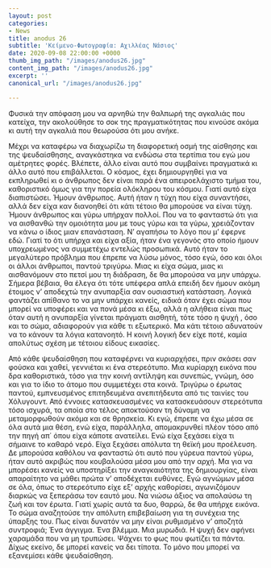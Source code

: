 ```yaml
---
layout: post
categories:
- News
title: anodus 26
subtitle: 'Κείμενο-Φωτογραφία: Αχιλλέας Νάσιος'
date: 2020-09-08 22:00:00 +0000
thumb_img_path: "/images/anodus26.jpg"
content_img_path: "/images/anodus26.jpg"
excerpt: ''
canonical_url: "/images/anodus26.jpg"

---
```

Φυσικά την απόφαση μου να αρνηθώ την θαλπωρή της αγκαλιάς που κατείχα, την ακολούθησε το σοκ της πραγματικότητας που κινούσε ακόμα κι αυτή την αγκαλιά που θεωρούσα ότι μου ανήκε. 

Μέχρι να καταφέρω να διαχωρίζω τη διαφορετική οσμή της αίσθησης και της ψευδαίσθησης, αναγκάστηκα να ενδώσω στα τερτίπια του εγώ μου αμέτρητες φορές. Βλέπετε, άλλο είναι αυτό που συμβαίνει πραγματικά κι άλλο αυτό που επιβάλλεται. Ο κόσμος, έχει δημιουργηθεί για να εκπληρωθεί κι ο άνθρωπος δεν είναι παρά ένα απειροελάχιστο τμήμα του, καθοριστικό όμως για την πορεία ολόκληρου του κόσμου. Γιατί αυτό είχα διαπιστώσει. Ήμουν άνθρωπος. Αυτή ήταν η τύχη που είχα συναντήσει, αλλά δεν είχα καν διανοηθεί ότι κάτι τέτοιο θα μπορούσε να είναι τύχη. Ήμουν άνθρωπος και γύρω υπήρχαν πολλοί. Που να το φανταστώ ότι για να αισθανθώ την ομοιότητα μου με τους γύρω και τα γύρω, χρειάζονταν να κάνω ο ίδιος μιαν επανάσταση. Ν’ αγαπήσω το λόγο που μ’ έφερνε εδώ. Γιατί το ότι υπήρχα και είχα αξία, ήταν ένα γεγονός στο οποίο ήμουν υποχρεωμένος να συμμετέχω εντελώς προσωπικά. Αυτό ήταν το μεγαλύτερο πρόβλημα που έπρεπε να λύσω μόνος, τόσο εγώ, όσο και όλοι οι άλλοι άνθρωποι, παντού τριγύρω. Μιας κι είχα σώμα, μιας κι αισθανόμουν στο πετσί μου τη διάδραση, δε θα μπορούσα να μην υπάρχω. Σήμερα βέβαια, θα έλεγα ότι τότε υπέφερα απλά επειδή δεν ήμουν ακόμη έτοιμος ν’ αποδεχτώ την ανυπαρξία σαν ουσιαστική κατάσταση. Λογικά φαντάζει απίθανο το να μην υπάρχει κανείς, ειδικά όταν έχει σώμα που μπορεί να υποφέρει και να πονά μέσα κι έξω, αλλά η αλήθεια είναι πως όταν αυτή η ανυπαρξία γίνεται πράγματι αισθητή, τότε τόσο η ψυχή , όσο και το σώμα, αδιαφορούν για κάθε τι εξωτερικό. Μα κάτι τέτοιο αδυνατούν να το κάνουν τα λόγια κατανοητό. Η κοινή λογική δεν είχε ποτέ, καμία απολύτως σχέση με τέτοιου είδους εικασίες. 

Από κάθε ψευδαίσθηση που καταφέρνει να κυριαρχήσει, πριν σκάσει σαν φούσκα και χαθεί, γεννιέται κι ένα στερεότυπο. Μια κυρίαρχη εικόνα που δρα καθοριστικά, τόσο για την κοινή αντίληψη και συνεπώς, γνώμη, όσο και για το ίδιο το άτομο που συμμετέχει στα κοινά. Τριγύρω ο έρωτας παντού, εμπνευσμένος επιτηδευμένα ανεπιτήδευτα από τις ταινίες του Χόλυγουντ. Από έννοιες κατασκευασμένες να κατασκευάσουν στερεότυπα τόσο ισχυρά, τα οποία στο τέλος αποκτούσαν τη δύναμη να μεταμορφωθούν ακόμα και σε θρησκεία. Κι εγώ, έπρεπε να έχω μέσα σε όλα αυτά μια θέση, ενώ είχα, παράλληλα, απομακρυνθεί πλέον τόσο από την πηγή απ΄ όπου είχα κάποτε ανατείλει. Ενώ είχα ξεχάσει είχα τι σήμαινε το καθαρό νερό. Είχα ξεχάσει απόλυτα τη θεϊκή μου προέλευση. Δε μπορούσα καθόλου να φανταστώ ότι αυτό που γύρευα παντού γύρω, ήταν αυτό ακριβώς που κουβαλούσα μέσα μου από την αρχή. Μα για να μπορέσει κανείς να υποστηρίξει την αναγκαιότητα της δημιουργίας, είναι απαραίτητο να μάθει πρώτα ν’ αποδέχεται ευθύνες. Εγώ αγνώμων μέσα σε όλα, όπως το στερεότυπο είχε εξ’ αρχής καθορίσει, αγωνιζόμουν διαρκώς να ξεπεράσω τον εαυτό μου. Να νιώσω άξιος να απολαύσω τη ζωή και τον έρωτα. Γιατί χωρίς αυτά τα δυο, θαρρώ, δε θα υπήρχε εικόνα. Το σώμα αναζητούσε την απόλυτη επιβεβαίωση για τη συνέχεια της ύπαρξης του. Πως είναι δυνατόν να μην είναι ρυθμισμένο ν’ αποζητά συντροφιά; Ένα άγγιγμα. Ένα βλέμμα. Μια μυρωδιά. Η ψυχή δεν αφήνει χαραμάδα που να μη τρυπώσει. Ψάχνει το φως που φωτίζει τα πάντα. Δίχως εκείνο, δε μπορεί κανείς να δει τίποτα. Το μόνο που μπορεί να εξανεμίσει κάθε ψευδαίσθηση.